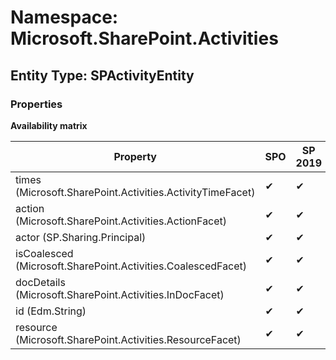 # Namespace: Microsoft.SharePoint.Activities
## Entity Type: SPActivityEntity

### Properties

**Availability matrix**

Property | SPO | SP 2019 | SP 2016 | SP 2013
----------|-----|---------|---------|--------
times (Microsoft.SharePoint.Activities.ActivityTimeFacet) | ✔ | ✔ | ✖ | ✖
action (Microsoft.SharePoint.Activities.ActionFacet) | ✔ | ✔ | ✖ | ✖
actor (SP.Sharing.Principal) | ✔ | ✔ | ✖ | ✖
isCoalesced (Microsoft.SharePoint.Activities.CoalescedFacet) | ✔ | ✔ | ✖ | ✖
docDetails (Microsoft.SharePoint.Activities.InDocFacet) | ✔ | ✔ | ✖ | ✖
id (Edm.String) | ✔ | ✔ | ✖ | ✖
resource (Microsoft.SharePoint.Activities.ResourceFacet) | ✔ | ✔ | ✖ | ✖

